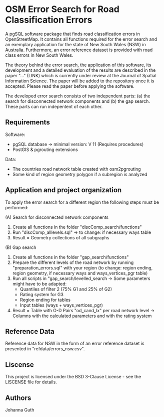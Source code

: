 # OSM Error Search for Road Classification Errors
A pgSQL software package that finds road classification errors in OpenStreetMap. It contains all functions required for the error search and an exemplary application for the state of New South Wales (NSW) in Australia. Furthermore, an error reference dataset is provided with road class errors in New South Wales.

The theory behind the error search, the application of this software, its development and a detailed evaluation of the results are described in the paper "..." (LINK) which is currently under review at the Journal of Spatial Information Science. The paper will be added to the repository once it is accepted. Please read the paper before applying the software.

The developed error search consists of two independent parts: (a) the search for disconnected network components and (b) the gap search.
These parts can run indepentent of each other.

## Requirements
Software: 
  - pgSQL database -> minimal version: V 11 (Requires procedures)
  - PostGIS & pgrouting extensions

Data:
  - The countries road network table created with osm2pgrouting
  - Some kind of region geometry polygon if a subregion is analyzed

## Application and project organization

To apply the error search for a different region the following steps must be performed:

(A) Search for disconnected network components
  1. Create all functions in the folder "discComp_search/functions"
  2. Run "discComp_alllevels.sql" -> to change: if necessary ways table
  3. Result = Geometry collections of all subgraphs
  
(B) Gap search
  1. Create all functions in the folder "gap_search/functions"
  2. Prepare the different levels of the road network by running "preparation_errors.sql" with your region (to change: region ending, region geometry, if necessary ways and ways_vertices_pgr table)
  3. Run all scripts in "gap_search/levelled_search -> Some parameters might have to be adapted:
      - Quantiles of filter 2 (75% G1 and 25% of G2)
      - Rating system for G3
      - Region ending for tables
      - Input tables (ways + ways_vertices_pgr)
  4. Result = Table with O-D Pairs "od_cand_lx" per road network level  -> Columns with the calculated parameters and with the rating system
  
  ## Reference Data
  Reference data for NSW in the form of an error reference dataset is presented in "refdata/errors_nsw.csv".
  
  ## Liscense
  This project is licensed under the BSD 3-Clause License - see the LISCENSE file for details.
  
  ## Authors
  Johanna Guth
